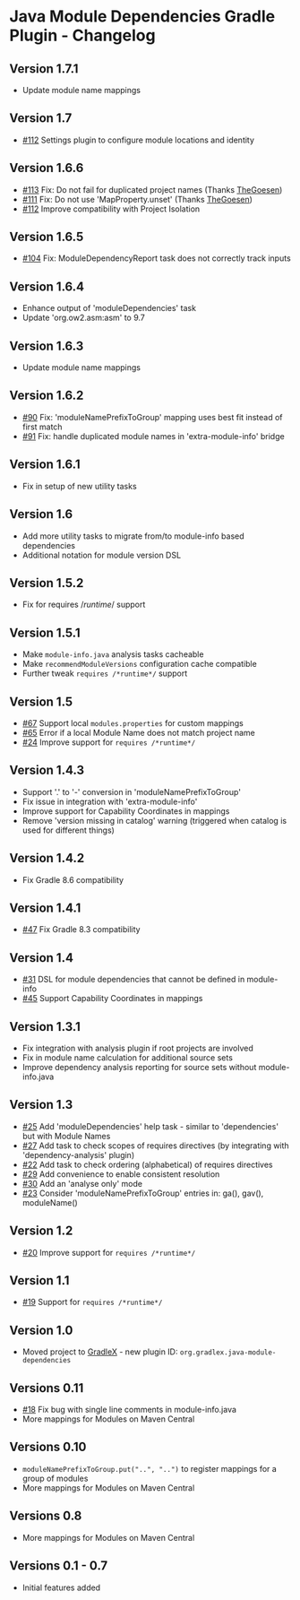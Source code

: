 # Java Module Dependencies Gradle Plugin - Changelog

## Version 1.7.1
* Update module name mappings

## Version 1.7
* [#112](https://github.com/gradlex-org/java-module-dependencies/issues/112) Settings plugin to configure module locations and identity

## Version 1.6.6
* [#113](https://github.com/gradlex-org/java-module-dependencies/issues/113) Fix: Do not fail for duplicated project names (Thanks [TheGoesen](https://github.com/TheGoesen))
* [#111](https://github.com/gradlex-org/java-module-dependencies/issues/111) Fix: Do not use 'MapProperty.unset' (Thanks [TheGoesen](https://github.com/TheGoesen))
* [#112](https://github.com/gradlex-org/java-module-dependencies/issues/112) Improve compatibility with Project Isolation

## Version 1.6.5
* [#104](https://github.com/gradlex-org/java-module-dependencies/issues/104) Fix: ModuleDependencyReport task does not correctly track inputs

## Version 1.6.4
* Enhance output of 'moduleDependencies' task
* Update 'org.ow2.asm:asm' to 9.7

## Version 1.6.3
* Update module name mappings

## Version 1.6.2
* [#90](https://github.com/gradlex-org/java-module-dependencies/issues/90) Fix: 'moduleNamePrefixToGroup' mapping uses best fit instead of first match
* [#91](https://github.com/gradlex-org/java-module-dependencies/issues/91) Fix: handle duplicated module names in 'extra-module-info' bridge

## Version 1.6.1
* Fix in setup of new utility tasks

## Version 1.6
* Add more utility tasks to migrate from/to module-info based dependencies
* Additional notation for module version DSL

## Version 1.5.2
* Fix for requires /*runtime*/ support

## Version 1.5.1
* Make `module-info.java` analysis tasks cacheable
* Make `recommendModuleVersions` configuration cache compatible
* Further tweak `requires /*runtime*/` support

## Version 1.5
* [#67](https://github.com/gradlex-org/java-module-dependencies/issues/67) Support local `modules.properties` for custom mappings
* [#65](https://github.com/gradlex-org/java-module-dependencies/issues/65) Error if a local Module Name does not match project name
* [#24](https://github.com/gradlex-org/java-module-dependencies/issues/24) Improve support for `requires /*runtime*/`

## Version 1.4.3
* Support '.' to '-' conversion in 'moduleNamePrefixToGroup'
* Fix issue in integration with 'extra-module-info'
* Improve support for Capability Coordinates in mappings
* Remove 'version missing in catalog' warning (triggered when catalog is used for different things)

## Version 1.4.2
* Fix Gradle 8.6 compatibility

## Version 1.4.1
* [#47](https://github.com/gradlex-org/java-module-dependencies/issues/47) Fix Gradle 8.3 compatibility

## Version 1.4
* [#31](https://github.com/gradlex-org/java-module-dependencies/issues/31) DSL for module dependencies that cannot be defined in module-info
* [#45](https://github.com/gradlex-org/java-module-dependencies/issues/45) Support Capability Coordinates in mappings

## Version 1.3.1
* Fix integration with analysis plugin if root projects are involved
* Fix in module name calculation for additional source sets
* Improve dependency analysis reporting for source sets without module-info.java 

## Version 1.3
* [#25](https://github.com/gradlex-org/java-module-dependencies/issues/25) Add 'moduleDependencies' help task - similar to 'dependencies' but with Module Names
* [#27](https://github.com/gradlex-org/java-module-dependencies/issues/27) Add task to check scopes of requires directives (by integrating with 'dependency-analysis' plugin)
* [#22](https://github.com/gradlex-org/java-module-dependencies/issues/22) Add task to check ordering (alphabetical) of requires directives
* [#29](https://github.com/gradlex-org/java-module-dependencies/issues/29) Add convenience to enable consistent resolution
* [#30](https://github.com/gradlex-org/java-module-dependencies/issues/30) Add an 'analyse only' mode
* [#23](https://github.com/gradlex-org/java-module-dependencies/issues/23) Consider 'moduleNamePrefixToGroup' entries in: ga(), gav(), moduleName()

## Version 1.2
* [#20](https://github.com/gradlex-org/java-module-dependencies/issues/20) Improve support for `requires /*runtime*/`

## Version 1.1
* [#19](https://github.com/gradlex-org/java-module-dependencies/issues/19) Support for `requires /*runtime*/`

## Version 1.0
* Moved project to [GradleX](https://gradlex.org) - new plugin ID: `org.gradlex.java-module-dependencies`

## Versions 0.11
* [#18](https://github.com/gradlex-org/java-module-dependencies/issues/18) Fix bug with single line comments in module-info.java 
* More mappings for Modules on Maven Central

## Versions 0.10
*  `moduleNamePrefixToGroup.put("..", "..")` to register mappings for a group of modules
* More mappings for Modules on Maven Central

## Versions 0.8
* More mappings for Modules on Maven Central

## Versions 0.1 - 0.7
* Initial features added
